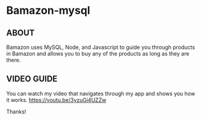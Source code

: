 # Bamazon-mysql

## ABOUT
Bamazon uses MySQL, Node, and Javascript to guide you through products in Bamazon and allows you to buy any of the products as long as they are there.

## VIDEO GUIDE
You can watch my video that navigates through my app and shows you how it works. https://youtu.be/3yzuGi4UZZw


Thanks!
